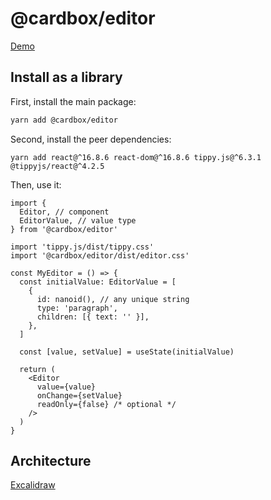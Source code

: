 # @cardbox/editor

[Demo](https://cardbox.github.io/editor/)

## Install as a library

First, install the main package:

```sh
yarn add @cardbox/editor
```

Second, install the peer dependencies:

```
yarn add react@^16.8.6 react-dom@^16.8.6 tippy.js@^6.3.1 @tippyjs/react@^4.2.5
```

Then, use it:

```tsx
import {
  Editor, // component
  EditorValue, // value type
} from '@cardbox/editor'

import 'tippy.js/dist/tippy.css'
import '@cardbox/editor/dist/editor.css'

const MyEditor = () => {
  const initialValue: EditorValue = [
    {
      id: nanoid(), // any unique string
      type: 'paragraph',
      children: [{ text: '' }],
    },
  ]

  const [value, setValue] = useState(initialValue)

  return (
    <Editor
      value={value}
      onChange={setValue} 
      readOnly={false} /* optional */
    />
  )
}
```

## Architecture

[Excalidraw](https://excalidraw.com/#json=4811335044956160,DJxYluN2Ua3_wl756Fv62A)
